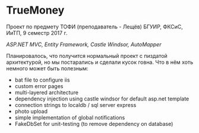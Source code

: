 # TrueMoney

Проект по предмету ТОФИ (преподаватель - Лещёв)
БГУИР, ФКСиС, ИиТП, 9 семестр
2017 г.

*ASP.NET MVC, Entity Framework, Castle Windsor, AutoMapper*

Планировалось, что получится нормальный проект с пиздатой архитектурой, но мы постарались и сделали кусок говна.
Что в нём хоть немного может быть полезным:
- bat file to configure iis
- custom error pages
- multi-layered architecture
- dependency injection using castle windsor for default asp.net template
- connection strings to localdb / sql server express
- photo upload
- simple implementation of global notifications
- FakeDbSet for unit-testing (to remove dependency on database)
